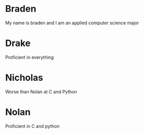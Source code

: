 # Braden
My name is braden and I am an applied computer science major
# Drake
Proficient in everything
# Nicholas
Worse than Nolan at C and Python
# Nolan
Proficient in C and python

